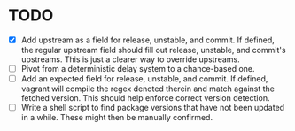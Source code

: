 # TODO

- [x] Add upstream as a field for release, unstable, and commit. If defined, the
  regular upstream field should fill out release, unstable, and commit's
  upstreams. This is just a clearer way to override upstreams.
- [ ] Pivot from a deterministic delay system to a chance-based one.
- [ ] Add an expected field for release, unstable, and commit. If defined,
  vagrant will compile the regex denoted therein and match against the fetched
  version. This should help enforce correct version detection.
- [ ] Write a shell script to find package versions that have not been updated
  in a while. These might then be manually confirmed.
